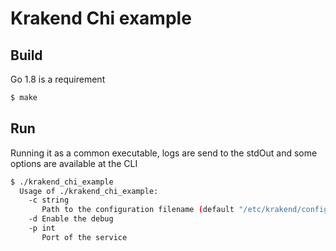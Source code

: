 Krakend Chi example
====

## Build

Go 1.8 is a requirement

```bash
$ make
```

## Run

Running it as a common executable, logs are send to the stdOut and some options are available at the CLI

```bash
$ ./krakend_chi_example
  Usage of ./krakend_chi_example:
    -c string
       Path to the configuration filename (default "/etc/krakend/configuration.json")
    -d Enable the debug
    -p int
       Port of the service
```
